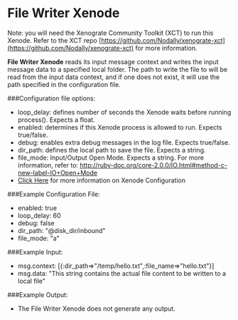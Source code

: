File Writer Xenode
=====================

Note: you will need the Xenograte Community Toolkit (XCT) to run this Xenode. Refer to the XCT repo [https://github.com/Nodally/xenograte-xct](https://github.com/Nodally/xenograte-xct) for more information.

**File Writer Xenode** reads its input message context and writes the input message data to a specified local folder. The path to write the file to will be read from the input data context, and if one does not exist, it will use the path specified in the configuration file.

###Configuration file options:
* loop_delay: defines number of seconds the Xenode waits before running process(). Expects a float. 
* enabled: determines if this Xenode process is allowed to run. Expects true/false.
* debug: enables extra debug messages in the log file. Expects true/false.
* dir_path: defines the local path to save the file. Expects a string.
* file_mode: Input/Output Open Mode. Expects a string. For more information, refer to: http://ruby-doc.org/core-2.0.0/IO.html#method-c-new-label-IO+Open+Mode
* [Click Here](https://github.com/Nodally/xenograte-xct/wiki/building-a-xenode#default-config-file) for more information on Xenode Configuration

###Example Configuration File:
* enabled: true
* loop_delay: 60
* debug: false
* dir_path: "@disk_dir/inbound"
* file_mode: "a" 

###Example Input:     
* msg.context: [{:dir_path=>"/temp/hello.txt",:file_name=>"hello.txt"}] 
* msg.data:  "This string contains the actual file content to be written to a local file"

###Example Output:   
* The File Writer Xenode does not generate any output.


